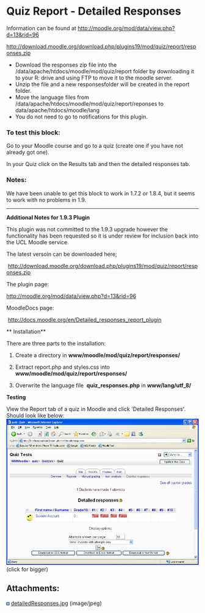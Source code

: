 # Quiz Report - Detailed Responses

Information can be found at <http://moodle.org/mod/data/view.php?d=13&rid=96>

<http://download.moodle.org/download.php/plugins19/mod/quiz/report/responses.zip>

-   Download the responses zip file into the /data/apache/htdocs/moodle/mod/quiz/report folder by downloading it to your R: drive and using FTP to move it to the moodle server.
-   Unzip the file and a new responsesfolder will be created in the report folder.
-   Move the language files from /data/apache/htdocs/moodle/mod/quiz/report/reponses to data/apache/htdocs/moodle/lang
-   You do not need to go to notifications for this plugin.

### To test this block:

Go to your Moodle course and go to a quiz (create one if you have not already got one).

In your Quiz click on the Results tab and then the detailed responses tab.

### Notes:

We have been unable to get this block to work in 1.7.2 or 1.8.4, but it seems to work with no problems in 1.9.

------------------------------------------------------------------------

**Additional Notes for 1.9.3 Plugin**

This plugin was not committed to the 1.9.3 upgrade however the functionality has been requested so it is under review for inclusion back into the UCL Moodle service.

The latest versoin can be downloaded here;

 <http://download.moodle.org/download.php/plugins19/mod/quiz/report/responses.zip>

The plugin page:

<http://moodle.org/mod/data/view.php?d=13&rid=96> 

MoodleDocs page:

 <http://docs.moodle.org/en/Detailed_responses_report_plugin>

** Installation**

There are three parts to the installation:

1) Create a directory in **www/moodle/mod/quiz/report/responses/**

2) Extract report.php and styles.css into **www/moodle/mod/quiz/report/responses/**

3) Overwrite the language file  **quiz\_responses.php** in **www/lang/utf\_8/**

**Testing**

View the Report tab of a quiz in Moodle and click 'Detailed Responses'. Should look like below:
![](attachments/2031755/7798923.jpg)
(click for bigger) 

## Attachments:

<img src="images/icons/bullet_blue.gif" width="8" height="8" /> [detailedResponses.jpg](attachments/2031755/7798923.jpg) (image/jpeg)

